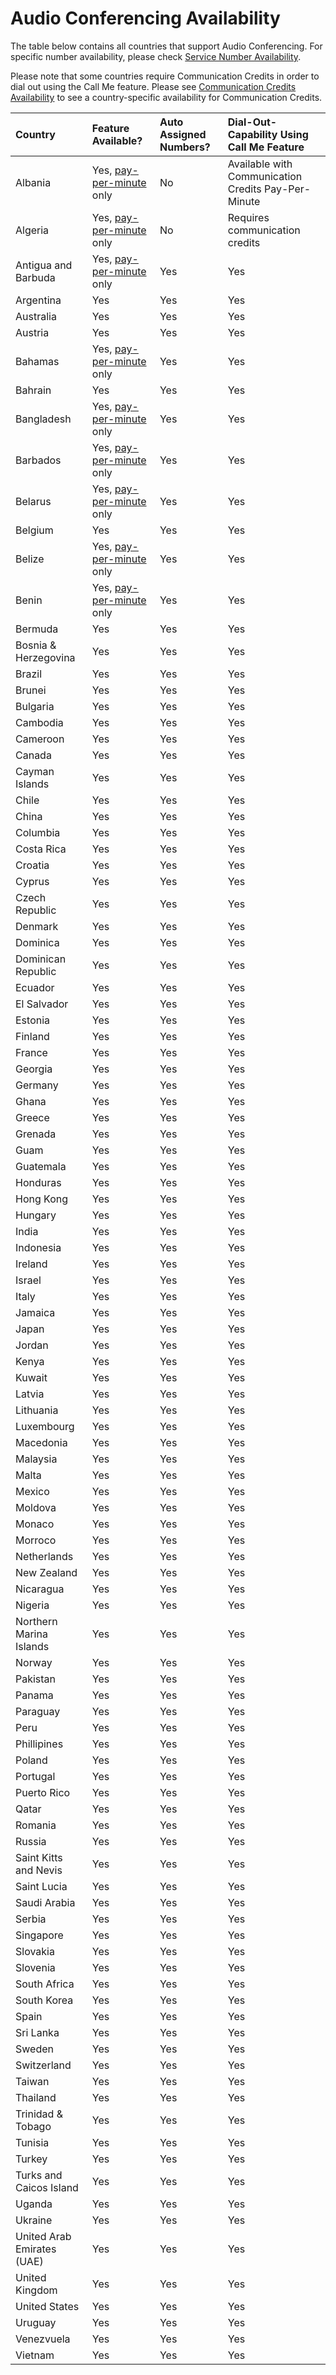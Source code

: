 # Audio Conferencing Availability

The table below contains all countries that support Audio Conferencing. For specific number availability, please check [Service Number Availability](Service%20Number%20Availability.md).

Please note that some countries require Communication Credits in order to dial out using the Call Me feature. Please see [Communication Credits Availability](CommunicationCreditsAvailability.md) to see a country-specific availability for Communication Credits.

|**Country**|**Feature Available?**|**Auto Assigned Numbers?**|**Dial-Out-Capability Using Call Me Feature**|
|:-----|:-----|:-----|:-----|
|Albania  <br/> |Yes, [pay-per-minute](../audio-conferencing-pay-per-minute.md) only   <br/> |No  <br/> |Available with Communication Credits Pay-Per-Minute  <br/> |
|Algeria <br/> |Yes, [pay-per-minute](../audio-conferencing-pay-per-minute.md) only   <br/> |No  <br/> |Requires communication credits  <br/> |Yes  <br/> | Yes  <br/> |
|Antigua and Barbuda  <br/> |Yes, [pay-per-minute](../audio-conferencing-pay-per-minute.md) only  <br/> |Yes  <br/> |Yes  <br/> |Yes  <br/> | Yes  <br/> |
|Argentina  <br/> |Yes  <br/> |Yes  <br/> |Yes  <br/> |
|Australia <br/> |Yes  <br/> |Yes  <br/> |Yes  <br/> |
|Austria <br/> |Yes  <br/> |Yes  <br/> |Yes  <br/> |
|Bahamas <br/> |Yes, [pay-per-minute](../audio-conferencing-pay-per-minute.md) only  <br/> |Yes  <br/> |Yes  <br/> |Yes  <br/> | Yes  <br/> |
|Bahrain <br/> |Yes  <br/> |Yes  <br/> |Yes  <br/> |
|Bangladesh <br/> |Yes, [pay-per-minute](../audio-conferencing-pay-per-minute.md) only  <br/> |Yes  <br/> |Yes  <br/> |Yes  <br/> | Yes  <br/> |
|Barbados <br/> |Yes, [pay-per-minute](../audio-conferencing-pay-per-minute.md) only  <br/> |Yes  <br/> |Yes  <br/> |Yes  <br/> | Yes  <br/> |
|Belarus <br/> |Yes, [pay-per-minute](../audio-conferencing-pay-per-minute.md) only  <br/> |Yes  <br/> |Yes  <br/> |Yes  <br/> | Yes  <br/> |
|Belgium <br/> |Yes  <br/> |Yes  <br/> |Yes  <br/> |
|Belize <br/> |Yes, [pay-per-minute](../audio-conferencing-pay-per-minute.md) only  <br/> |Yes  <br/> |Yes  <br/> |Yes  <br/> | Yes  <br/> |
|Benin <br/> |Yes, [pay-per-minute](../audio-conferencing-pay-per-minute.md) only  <br/> |Yes  <br/> |Yes  <br/> |Yes  <br/> | Yes  <br/> |
|Bermuda <br/> |Yes  <br/> |Yes  <br/> |Yes  <br/> |
|Bosnia & Herzegovina <br/> |Yes  <br/> |Yes  <br/> |Yes  <br/> |
|Brazil <br/> |Yes  <br/> |Yes  <br/> |Yes  <br/> |
|Brunei <br/> |Yes  <br/> |Yes  <br/> |Yes  <br/> |
|Bulgaria <br/> |Yes  <br/> |Yes  <br/> |Yes  <br/> |
|Cambodia <br/> |Yes  <br/> |Yes  <br/> |Yes  <br/> |
|Cameroon <br/> |Yes  <br/> |Yes  <br/> |Yes  <br/> |
|Canada <br/> |Yes  <br/> |Yes  <br/> |Yes  <br/> |
|Cayman Islands <br/> |Yes  <br/> |Yes  <br/> |Yes  <br/> |
|Chile <br/> |Yes  <br/> |Yes  <br/> |Yes  <br/> |
|China <br/> |Yes  <br/> |Yes  <br/> |Yes  <br/> |
|Columbia <br/> |Yes  <br/> |Yes  <br/> |Yes  <br/> |
|Costa Rica <br/> |Yes  <br/> |Yes  <br/> |Yes  <br/> |
|Croatia <br/> |Yes  <br/> |Yes  <br/> |Yes  <br/> |
|Cyprus <br/> |Yes  <br/> |Yes  <br/> |Yes  <br/> |
|Czech Republic <br/> |Yes  <br/> |Yes  <br/> |Yes  <br/> |
|Denmark <br/> |Yes  <br/> |Yes  <br/> |Yes  <br/> |
|Dominica <br/> |Yes  <br/> |Yes  <br/> |Yes  <br/> |
|Dominican Republic <br/> |Yes  <br/> |Yes  <br/> |Yes  <br/> |
|Ecuador <br/> |Yes  <br/> |Yes  <br/> |Yes  <br/> |
|El Salvador <br/> |Yes  <br/> |Yes  <br/> |Yes  <br/> |
|Estonia <br/> |Yes  <br/> |Yes  <br/> |Yes  <br/> |
|Finland <br/> |Yes  <br/> |Yes  <br/> |Yes  <br/> |
|France <br/> |Yes  <br/> |Yes  <br/> |Yes  <br/> |
|Georgia <br/> |Yes  <br/> |Yes  <br/> |Yes  <br/> |
|Germany <br/> |Yes  <br/> |Yes  <br/> |Yes  <br/> |
|Ghana <br/> |Yes  <br/> |Yes  <br/> |Yes  <br/> |
|Greece <br/> |Yes  <br/> |Yes  <br/> |Yes  <br/> |
|Grenada <br/> |Yes  <br/> |Yes  <br/> |Yes  <br/> |
|Guam <br/> |Yes  <br/> |Yes  <br/> |Yes  <br/> |
|Guatemala <br/> |Yes  <br/> |Yes  <br/> |Yes  <br/> |
|Honduras <br/> |Yes  <br/> |Yes  <br/> |Yes  <br/> |
|Hong Kong <br/> |Yes  <br/> |Yes  <br/> |Yes  <br/> |
|Hungary <br/> |Yes  <br/> |Yes  <br/> |Yes  <br/> |
|India <br/> |Yes  <br/> |Yes  <br/> |Yes  <br/> |
|Indonesia <br/> |Yes  <br/> |Yes  <br/> |Yes  <br/> |
|Ireland <br/> |Yes  <br/> |Yes  <br/> |Yes  <br/> |
|Israel <br/> |Yes  <br/> |Yes  <br/> |Yes  <br/> |
|Italy <br/> |Yes  <br/> |Yes  <br/> |Yes  <br/> |
|Jamaica <br/> |Yes  <br/> |Yes  <br/> |Yes  <br/> |
|Japan <br/> |Yes  <br/> |Yes  <br/> |Yes  <br/> |
|Jordan <br/> |Yes  <br/> |Yes  <br/> |Yes  <br/> |
|Kenya <br/> |Yes  <br/> |Yes  <br/> |Yes  <br/> |
|Kuwait <br/> |Yes  <br/> |Yes  <br/> |Yes  <br/> |
|Latvia <br/> |Yes  <br/> |Yes  <br/> |Yes  <br/> |
|Lithuania <br/> |Yes  <br/> |Yes  <br/> |Yes  <br/> |
|Luxembourg <br/> |Yes  <br/> |Yes  <br/> |Yes  <br/> |
|Macedonia <br/> |Yes  <br/> |Yes  <br/> |Yes  <br/> |
|Malaysia <br/> |Yes  <br/> |Yes  <br/> |Yes  <br/> |
|Malta <br/> |Yes  <br/> |Yes  <br/> |Yes  <br/> |
|Mexico <br/> |Yes  <br/> |Yes  <br/> |Yes  <br/> |
|Moldova <br/> |Yes  <br/> |Yes  <br/> |Yes  <br/> |
|Monaco <br/> |Yes  <br/> |Yes  <br/> |Yes  <br/> |
|Morroco <br/> |Yes  <br/> |Yes  <br/> |Yes  <br/> |
|Netherlands <br/> |Yes  <br/> |Yes  <br/> |Yes  <br/> |
|New Zealand <br/> |Yes  <br/> |Yes  <br/> |Yes  <br/> |
|Nicaragua <br/> |Yes  <br/> |Yes  <br/> |Yes  <br/> |
|Nigeria <br/> |Yes  <br/> |Yes  <br/> |Yes  <br/> |
|Northern Marina Islands <br/> |Yes  <br/> |Yes  <br/> |Yes  <br/> |
|Norway <br/> |Yes  <br/> |Yes  <br/> |Yes  <br/> |
|Pakistan <br/> |Yes  <br/> |Yes  <br/> |Yes  <br/> |
|Panama <br/> |Yes  <br/> |Yes  <br/> |Yes  <br/> |
|Paraguay <br/> |Yes  <br/> |Yes  <br/> |Yes  <br/> |
|Peru <br/> |Yes  <br/> |Yes  <br/> |Yes  <br/> |
|Phillipines <br/> |Yes  <br/> |Yes  <br/> |Yes  <br/> |
|Poland <br/> |Yes  <br/> |Yes  <br/> |Yes  <br/> |
|Portugal <br/> |Yes  <br/> |Yes  <br/> |Yes  <br/> |
|Puerto Rico <br/> |Yes  <br/> |Yes  <br/> |Yes  <br/> |
|Qatar <br/> |Yes  <br/> |Yes  <br/> |Yes  <br/> |
|Romania <br/> |Yes  <br/> |Yes  <br/> |Yes  <br/> |
|Russia <br/> |Yes  <br/> |Yes  <br/> |Yes  <br/> |
|Saint Kitts and Nevis <br/> |Yes  <br/> |Yes  <br/> |Yes  <br/> |
|Saint Lucia <br/> |Yes  <br/> |Yes  <br/> |Yes  <br/> |
|Saudi Arabia <br/> |Yes  <br/> |Yes  <br/> |Yes  <br/> |
|Serbia <br/> |Yes  <br/> |Yes  <br/> |Yes  <br/> |
|Singapore <br/> |Yes  <br/> |Yes  <br/> |Yes  <br/> |
|Slovakia <br/> |Yes  <br/> |Yes  <br/> |Yes  <br/> |
|Slovenia <br/> |Yes  <br/> |Yes  <br/> |Yes  <br/> |
|South Africa <br/> |Yes  <br/> |Yes  <br/> |Yes  <br/> |
|South Korea <br/> |Yes  <br/> |Yes  <br/> |Yes  <br/> |
|Spain <br/> |Yes  <br/> |Yes  <br/> |Yes  <br/> |
|Sri Lanka <br/> |Yes  <br/> |Yes  <br/> |Yes  <br/> |
|Sweden <br/> |Yes  <br/> |Yes  <br/> |Yes  <br/> |
|Switzerland <br/> |Yes  <br/> |Yes  <br/> |Yes  <br/> |
|Taiwan <br/> |Yes  <br/> |Yes  <br/> |Yes  <br/> |
|Thailand <br/> |Yes  <br/> |Yes  <br/> |Yes  <br/> |
|Trinidad & Tobago <br/> |Yes  <br/> |Yes  <br/> |Yes  <br/> |
|Tunisia <br/> |Yes  <br/> |Yes  <br/> |Yes  <br/> |
|Turkey <br/> |Yes  <br/> |Yes  <br/> |Yes  <br/> |
|Turks and Caicos Island <br/> |Yes  <br/> |Yes  <br/> |Yes  <br/> |
|Uganda <br/> |Yes  <br/> |Yes  <br/> |Yes  <br/> |
|Ukraine <br/> |Yes  <br/> |Yes  <br/> |Yes  <br/> |
|United Arab Emirates (UAE) <br/> |Yes  <br/> |Yes  <br/> |Yes  <br/> |
|United Kingdom <br/> |Yes  <br/> |Yes  <br/> |Yes  <br/> |
|United States <br/> |Yes  <br/> |Yes  <br/> |Yes  <br/> |
|Uruguay <br/> |Yes  <br/> |Yes  <br/> |Yes  <br/> |
|Venezvuela <br/> |Yes  <br/> |Yes  <br/> |Yes  <br/> |
|Vietnam <br/> |Yes  <br/> |Yes  <br/> |Yes  <br/> |